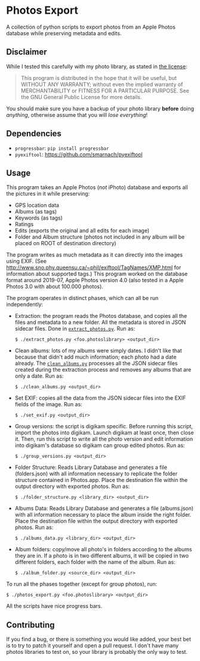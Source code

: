 # Photos Export
A collection of python scripts to export photos from an Apple Photos database while preserving metadata and edits.

## Disclaimer
While I tested this carefully with my photo library, as stated in [the license](LICENSE.txt):
> This program is distributed in the hope that it will be useful,
but WITHOUT ANY WARRANTY; without even the implied warranty of
MERCHANTABILITY or FITNESS FOR A PARTICULAR PURPOSE.  See the
GNU General Public License for more details.

You should make sure you have a backup of your photo library **before** doing _anything_, otherwise assume that you will _lose everything_!

## Dependencies

* `progressbar`: `pip install progressbar`
* `pyexiftool`: https://github.com/smarnach/pyexiftool

## Usage
This program takes an Apple Photos (_not_ iPhoto) database and exports all the
pictures in it while preserving:

* GPS location data
* Albums (as tags)
* Keywords (as tags)
* Ratings
* Edits (exports the original and all edits for each image)
* Folder and Album structure (photos not included in any album will be placed on ROOT of destination directory)

The program writes as much metadata as it can directly into the images using EXIF. (See http://www.sno.phy.queensu.ca/~phil/exiftool/TagNames/XMP.html for information about supported tags.)
This program worked on the database format around 2019-07, Apple Photos version 4.0 (also tested in a Apple Photos 3.0 with about 100.000 photos).

The program operates in distinct phases, which can all be run independently:

* Extraction: the program reads the Photos database, and copies all the files and metadata to a new folder. All the metadata is stored in JSON sidecar files. Done in [`extract_photos.py`](extract_photos.py). Run as:

  ```shell
  $ ./extract_photos.py <foo.photoslibrary> <output_dir>
  ```
* Clean albums: lots of my albums were simply dates. I didn't like that because that didn't add much information; each photo had a date already. The [`clean_albums.py`](clean_albums.py) processes all the JSON sidecar files created during the extraction process and removes any albums that are only a date. Run as:

  ```shell
  $ ./clean_albums.py <output_dir>
  ```
* Set EXIF: copies all the data from the JSON sidecar files into the EXIF fields of the image. Run as:

  ```shell
  $ ./set_exif.py <output_dir>
  ```
* Group versions: the script is digikam specific. Before running this script, import the photos into digikam. Launch digikam at least once, then close it. Then, run this script to write all the photo version and edit information into digikam's database so digikam can group edited photos.
Run as:

  ```shell
  $ ./group_versions.py <output_dir>
  ```
* Folder Structure: Reads Library Database and generates a file (folders.json) with all information necessary to replicate the folder structure contained in Photos.app. Place the destination file within the output directory with exported photos. Run as:
  ```shell
  $ ./folder_structure.py <library_dir> <output_dir>
  ```

* Albums Data: Reads Library Database and generates a file (albums.json) with all information necessary to place the album inside the right folder. Place the destination file within the output directory with exported photos. Run as:
  ```shell
  $ ./albums_data.py <library_dir> <output_dir>
  ```

* Album folders: copy/move all photo's in folders according to the albums they are in. If a photo is in two different albums, it will be copied in two different folders, each folder with the name of the album. Run as:
  ```shell
  $ ./album_folder.py <source_dir> <output_dir>
  ```

To run all the phases together (except for group photos), run:

```shell
$ ./photos_export.py <foo.photoslibrary> <output_dir>
```

All the scripts have nice progress bars.

## Contributing
If you find a bug, or there is something you would like added, your best bet is to try to patch it yourself and open a pull request. I don't have many photos libraries to test on, so your library is probably the only way to test.
